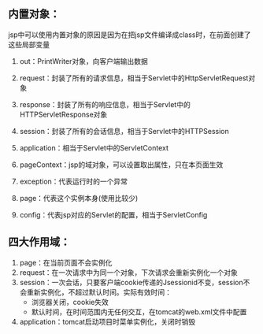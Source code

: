 ## 内置对象：
jsp中可以使用内置对象的原因是因为在把jsp文件编译成class时，在前面创建了这些局部变量

1. out：PrintWriter对象，向客户端输出数据

2. request：封装了所有的请求信息，相当于Servlet中的HttpServletRequest对象

3. response：封装了所有的响应信息，相当于Servlet中的HTTPServletResponse对象

4. session：封装了所有的会话信息，相当于Servlet中的HTTPSession

5. application：相当于Servlet中的ServletContext

6. pageContext：jsp的域对象，可以设置取出属性，只在本页面生效

7. exception：代表运行时的一个异常

8. page：代表这个实例本身(使用比较少)

9. config：代表jsp对应的Servlet的配置，相当于ServletConfig

## 四大作用域：
1. page：在当前页面不会实例化
2. request：在一次请求中为同一个对象，下次请求会重新实例化一个对象
3. session：一次会话，只要客户端cookie传递的Jsessionid不变，session不会重新实例化，不超过默认时间。实际有效时间：
    * 浏览器关闭，cookie失效
    * 默认时间，在时间范围内无任何交互，在tomcat的web.xml文件中配置
4. application：tomcat启动项目时菜单实例化，关闭时销毁